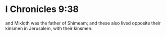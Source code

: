 # I Chronicles 9:38

and Mikloth was the father of Shimeam; and these also lived opposite their kinsmen in Jerusalem, with their kinsmen.
